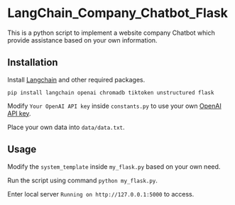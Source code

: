 # LangChain_Company_Chatbot_Flask

This is a python script to implement a website company Chatbot which provide assistance based on your own information.

## Installation

Install [Langchain](https://github.com/hwchase17/langchain) and other required packages.
```
pip install langchain openai chromadb tiktoken unstructured flask
```
Modify `Your OpenAI API key` inside `constants.py` to use your own [OpenAI API key](https://platform.openai.com/account/api-keys).

Place your own data into `data/data.txt`.

## Usage
Modify the `system_template` inside `my_flask.py` based on your own need.

Run the script using command `python my_flask.py`.

Enter local server `Running on http://127.0.0.1:5000` to access.




